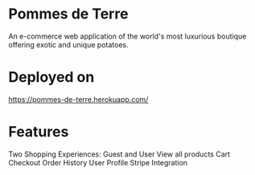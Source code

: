 # Pommes de Terre

An e-commerce web application of the world's most luxurious boutique offering exotic and unique potatoes.

# Deployed on

https://pommes-de-terre.herokuapp.com/

# Features

Two Shopping Experiences: Guest and User
View all products
Cart
Checkout
Order History
User Profile
Stripe Integration
